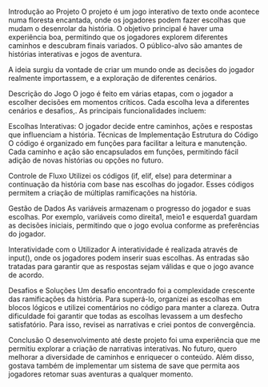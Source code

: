 
Introdução ao Projeto
O projeto é um jogo interativo de texto onde acontece numa floresta encantada, onde os jogadores podem fazer escolhas que mudam o desenrolar da história. O objetivo principal é haver uma experiência boa, permitindo que os jogadores explorem diferentes caminhos e descubram finais variados. O público-alvo são amantes de histórias interativas e jogos de aventura.

A ideia surgiu da vontade de criar um mundo onde as decisões do jogador realmente importassem, e a exploração de diferentes cenários.

Descrição do Jogo
O jogo é feito em várias etapas, com o jogador a escolher decisões em momentos críticos. Cada escolha leva a diferentes cenários e desafios,. As principais funcionalidades incluem:

Escolhas Interativas: O jogador decide entre caminhos, ações e respostas que influenciam a história.
Técnicas de Implementação
Estrutura do Código
O código é organizado em funções para facilitar a leitura e manutenção. Cada caminho e ação são encapsulados em funções, permitindo fácil adição de novas histórias ou opções no futuro.

Controle de Fluxo
Utilizei os códigos (if, elif, else) para determinar a continuação da história com base nas escolhas do jogador. Esses códigos permitem a criação de múltiplas ramificações na história.

Gestão de Dados
As variáveis armazenam o progresso do jogador e suas escolhas. Por exemplo, variáveis como direita1, meio1 e esquerda1 guardam as decisões iniciais, permitindo que o jogo evolua conforme as preferências do jogador.

Interatividade com o Utilizador
A interatividade é realizada através de input(), onde os jogadores podem inserir suas escolhas. As entradas são tratadas para garantir que as respostas sejam válidas e que o jogo avance de acordo.

Desafios e Soluções
Um desafio encontrado foi a complexidade crescente das ramificações da história. Para superá-lo, organizei as escolhas em blocos lógicos e utilizei comentários no código para manter a clareza. Outra dificuldade foi garantir que todas as escolhas levassem a um desfecho satisfatório. Para isso, revisei as narrativas e criei pontos de convergência.

Conclusão
O desenvolvimento até deste projeto foi uma experiência que me permitiu explorar a criação de narrativas interativas. No futuro, quero melhorar a diversidade de caminhos e enriquecer o conteúdo. Além disso, gostava também de implementar um sistema de save que permita aos jogadores retomar suas aventuras a qualquer momento.
